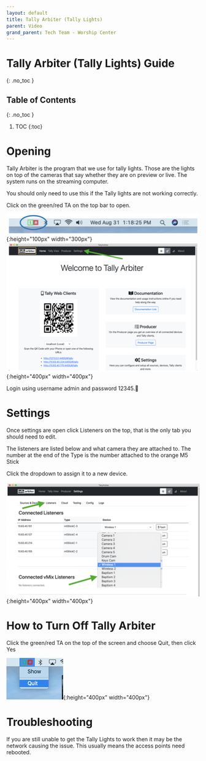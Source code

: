 ```yaml
---
layout: default
title: Tally Arbiter (Tally Lights)
parent: Video
grand_parent: Tech Team - Worship Center
---
```


# Tally Arbiter (Tally Lights) Guide
{: .no_toc }

## Table of Contents
{: .no_toc }

1. TOC
{:toc}

# Opening
Tally Arbiter is the program that we use for tally lights. Those are the lights on top of the cameras that say whether they are on preview or live. The system runs on the streaming computer.

You should only need to use this if the Tally lights are not working correctly.

Click on the green/red TA on the top bar to open.

![Opening Tally Arbiter](../../assets/images/tech-team-wc/video/ta-1.png){:height="100px" width="300px"}
![Opening Tally Arbiter Settings](../../assets/images/tech-team-wc/video/ta-2.png){:height="400px" width="400px"}

Login using username admin and password 12345.

# Settings
Once settings are open click Listeners on the top, that is the only tab you should need to edit.

The listeners are listed below and what camera they are attached to. The number at the end of the Type is the number attached to the orange M5 Stick

Click the dropdown to assign it to a new device.

![Tally Arbiter Settings](../../assets/images/tech-team-wc/video/ta-3.png){:height="400px" width="400px"}

# How to Turn Off Tally Arbiter
Click the green/red TA on the top of the screen and choose Quit, then click Yes

![Quit Tally Arbiter](../../assets/images/tech-team-wc/video/ta-4.png){:height="400px" width="400px"}

# Troubleshooting
If you are still unable to get the Tally Lights to work then it may be the network causing the issue. This usually means the access points need rebooted.
